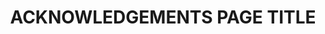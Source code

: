 ---
layout: default
title: ACKNOWLEDGEMENTS PAGE TITLE
description: ACKNOWLEDGEMENTS PAGE DESCRIPTION
---